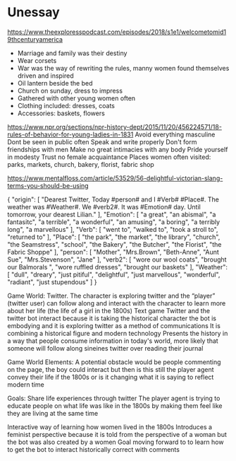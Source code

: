 # Unessay
https://www.theexploresspodcast.com/episodes/2018/s1e1/welcometomid19thcenturyamerica
- Marriage and family was their destiny
- Wear corsets
- War was the way of rewriting the rules, manny women found themselves driven and inspired
- Oil lantern beside the bed
- Church on sunday, dress to impress
- Gathered with other young women often 
- Clothing included: dresses, coats
- Accessories: baskets, flowers

https://www.npr.org/sections/npr-history-dept/2015/11/20/456224571/18-rules-of-behavior-for-young-ladies-in-1831
Avoid everything masculine
Dont be seen in public often
Speak and write properly
Don't form friendships with men
Make no great intimacies with any body
Pride yourself in modesty 
Trust no female acquaintance
Places women often visited: parks, markets, church, bakery, florist, fabric shop

https://www.mentalfloss.com/article/53529/56-delightful-victorian-slang-terms-you-should-be-using

{
"origin": [
"Dearest Twitter, Today #person# and I #Verb# #Place#. The weather was #Weather#. We #verb2#. It was #Emotion# day. Until tomorrow, your dearest Lilian."
],
"Emotion": [
"a great",
"an abismal",
"a fantasitc",
"a terrible",
"a wonderful",
"an amusing",
"a boring",
"a terribly long",
"a marvellous"
],
"Verb": [
"went to",
"walked to",
"took a stroll to",
"returned to"
],
"Place": [
"the park",
"the market",
"the library",
"church",
"the Seamstress",
"school",
"the Bakery",
"the Butcher",
"the Florist",
"the Fabric Shoppe"
],
"person": [
"Mother",
"Mrs.Brown",
"Beth-Anne",
"Aunt Sue",
"Mrs.Stevenson",
"Jane"
],
"verb2": [
"wore our wool coats",
"brought our Balmorals ",
"wore ruffled dresses",
"brought our baskets"
],
"Weather": [
"dull",
"dreary",
"just pitiful",
"delightful",
"just marvellous",
"wonderful",
"radiant",
"just stupendous"
]
}

Game World:
Twitter. The character is exploring twitter and the “player” (twitter user) can follow along and interact with the character to learn more about her life (the life of a girl in the 1800s)
Text game
Twitter and the twitter bot interact because it is taking the historical character the bot is embodying and it is exploring twitter as a method of communications
It is combining a historical figure and modern technology
Presents the history in a way that people consume information in today's world, more likely that someone will follow along sineines twitter over reading their journal

Game World Elements:
A potential obstacle would be people commenting on the page, the boy could interact but then is this still the player agent convey their life if the 1800s or is it changing what it is saying to reflect modern time

Goals:
Share life experiences through twitter
The player agent is trying to educate people on what life was like in the 1800s by making them feel like they are living at the same time

Interactive way of learning how women lived in the 1800s
Introduces a feminist perspective because it is told from the perspective of a woman but the bot was also created by a women
Goal moving forward to to learn how to get the bot to interact historically correct with comments 

